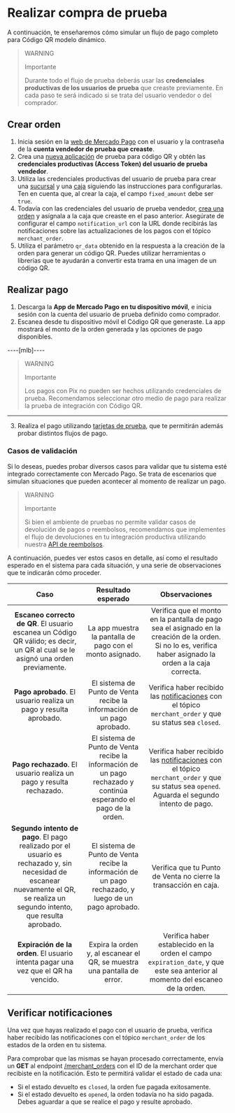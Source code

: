 # Realizar compra de prueba

A continuación, te enseñaremos cómo simular un flujo de pago completo para Código QR modelo dinámico.

> WARNING
>
> Importante
>
> Durante todo el flujo de prueba deberás usar las **credenciales productivas de los usuarios de prueba** que creaste previamente. En cada paso te será indicado si se trata del usuario vendedor o del comprador.

## Crear orden

1. Inicia sesión en la [web de Mercado Pago](https://www.mercadopago[FAKER][URL][DOMAIN]/developers/panel/app) con el usuario y la contraseña de la **cuenta vendedor de prueba que creaste**.
2. Crea una [nueva aplicación](/developers/es/docs/qr-code/additional-content/your-integrations/dashboard) de prueba para código QR y obtén las **credenciales productivas (Access Token) del usuario de prueba vendedor**.
3. Utiliza las credenciales productivas del usuario de prueba para crear una [sucursal](/developers/es/reference/stores/_users_user_id_stores/post) y una [caja](/developers/es/reference/pos/_pos/post) siguiendo las instrucciones para configurarlas. Ten en cuenta que, al crear la caja, el campo `fixed_amount` debe ser `true`. 
4. Todavía con las credenciales del usuario de prueba vendedor, [crea una orden](/developers/es/reference/qr-dynamic/_instore_orders_qr_seller_collectors_user_id_pos_external_pos_id_qrs/put) y asígnala a la caja que creaste en el paso anterior. Asegúrate de configurar el campo `notification_url` con  la URL donde recibirás las notificaciones sobre las actualizaciones de los pagos con el tópico `merchant_order`. 
5. Utiliza el parámetro `qr_data` obtenido en la respuesta a la creación de la orden para generar un código QR. Puedes utilizar herramientas o librerías que te ayudarán a convertir esta trama en una imagen de un código QR.


## Realizar pago

1. Descarga la **App de Mercado Pago en tu dispositivo móvil**, e inicia sesión con la cuenta del usuario de prueba definido como comprador.
2. Escanea desde tu dispositivo móvil el Código QR que generaste. La app mostrará el monto de la orden generada y las opciones de pago disponibles. 

----[mlb]----
> WARNING
>
> Importante
>
>  Los pagos con Pix no pueden ser hechos utilizando credenciales de prueba. Recomendamos seleccionar otro medio de pago para realizar la prueba de integración con Código QR.
------------
3. Realiza el pago utilizando [tarjetas de prueba](/developers/es/docs/qr-code/additional-content/your-integrations/test/cards), que te permitirán además probar distintos flujos de pago. 

### Casos de validación

Si lo deseas, puedes probar diversos casos para validar que tu sistema esté integrado correctamente con Mercado Pago. Se trata de escenarios que simulan situaciones que pueden acontecer al momento de realizar un pago. 

> WARNING
>
> Importante
>
> Si bien el ambiente de pruebas no permite validar casos de devolución de pagos o reembolsos, recomendamos que implementes el flujo de devoluciones en tu integración productiva utilizando nuestra [API de reembolsos](/developers/es/reference/chargebacks/_payments_id_refunds/post).

A continuación, puedes ver estos casos en detalle, así como el resultado esperado en el sistema para cada situación, y una serie de observaciones que te indicarán cómo proceder.

| Caso | Resultado esperado | Observaciones |
|:---:|:---:|:---:|
| **Escaneo correcto de QR**. El usuario escanea un Código QR válido; es decir, un QR al cual se le asignó una orden previamente.  | La app muestra la pantalla de pago con el monto asignado. | Verifica que el monto en la pantalla de pago sea el asignado en la creación de la orden. Si no lo es, verifica haber asignado la orden a la caja correcta. |
| **Pago aprobado**. El usuario realiza un pago y resulta aprobado. | El sistema de Punto de Venta recibe la información de un pago aprobado. | Verifica haber recibido las [notificaciones](/developers/es/docs/qr-code/additional-content/your-integrations/notifications) con el tópico `merchant_order` y que su status sea `closed`. |
| **Pago rechazado**. El usuario realiza un pago y resulta rechazado. | El sistema de Punto de Venta recibe la información de un pago rechazado y continúa esperando el pago de la orden. | Verifica haber recibido las [notificaciones](/developers/es/docs/qr-code/additional-content/your-integrations/notifications) con el tópico `merchant_order` y que su status sea `opened`.  Aguarda el segundo intento de pago. |
| **Segundo intento de pago**. El pago realizado por el usuario es rechazado y, sin necesidad de escanear nuevamente el QR, se realiza un segundo intento, que resulta aprobado. | El sistema de Punto de Venta recibe la información de un pago rechazado, y luego de un pago aprobado. | Verifica que tu Punto de Venta no cierre la transacción en caja. |
| **Expiración de la orden**. El usuario intenta pagar una vez que el QR ha vencido. | Expira la orden y, al escanear el QR, se muestra una pantalla de error. | Verifica haber establecido en la orden el campo `expiration_date`, y que este sea anterior al momento del escaneo de la orden. |


## Verificar notificaciones

Una vez que hayas realizado el pago con el usuario de prueba, verifica haber recibido las notificaciones con el tópico `merchant_order` de los estados de la orden en tu sistema. 

Para comprobar que las mismas se hayan procesado correctamente, envía un **GET** al endpoint [/merchant_orders](/developers/es/reference/merchant_orders/_merchant_orders_id/get) con el ID de la merchant order que recibiste en la notificación.  Esto te permitirá validar el estado de cada una:
 * Si el estado devuelto es `closed`, la orden fue pagada exitosamente.
 * Si el estado devuelto es `opened`, la orden todavía no ha sido pagada. Debes aguardar a que se realice el pago y resulte aprobado.  